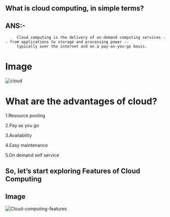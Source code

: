 
## What is cloud computing, in simple terms?

## ANS:-
         Cloud computing is the delivery of on-demand computing services -- from applications to storage and processing power --
         typically over the internet and on a pay-as-you-go basis.
# Image

![cloud](https://user-images.githubusercontent.com/63596198/80911910-fc6e1c80-8d56-11ea-8fef-1253e0d4193d.jpg)

# What are the advantages of cloud?

1.Resource pooling

2.Pay as you go

3.Availability

4.Easy maintenance

5.On demand self service 

## So, let’s start exploring Features of Cloud Computing

## Image

![Cloud-computing-features](https://user-images.githubusercontent.com/63596198/80912258-5a9bff00-8d59-11ea-9250-ce9c4aa5e914.jpg)

